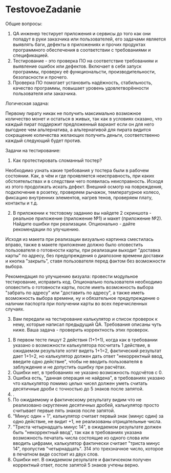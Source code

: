 # TestovoeZadanie
Общие вопросы: 
  1. QA инженер тестирует приложения и сервисы до того как они попадут в руки заказчика или пользователей, его задачами является выявлять баги, дефекты в приложениях и прочих продуктах программного обеспечения в соответствии с требованиями и спецификацией.
  2. Тестирование - это проверка ПО на соответствие требованиям и выявление ошибок или дефектов. Включает в себя запуск программы, проверку её функциональсти, производительности, безопасности и прочего.
  3. Проверка ПО помогает установить надёжность, стабильность, качество программы, повышает уровень удовлетворённости пользователя или заказчика.

Логическая задача:

  Первому пирату никак не получить максимально возможное количество монет и остаться в живых, так как в условиях сказано, что каждый пират поддержит предложенный вариант если он для него выгоднее чем альтернатива, а альтернативой для пирата видится сокращение количества желающих получить деньги, соответственно каждый следующий будет против.

Задачи на тестирование:
1. Как протестировать сломанный тостер?
     
  Необходимо узнать какие требования у тостера были в рабочем состоянии. Как, в чём и где проявляется неисправность, при каких обстоятельствах и в следствии чего появилась неисправность. Исходя из этого продолжать искать дефект. Внешний осмотр на повреждения, подключение в розетку, проверяем рычажок, температурное колесо, фиксацию внутренних элементов, нагрев тенов, проверяем плату, контакты и т.д.
  
2. В приложении к тестовому заданию вы найдете 2 скриншота - реальное приложение (приложение №1) и макет (приложение №2). Найдите ошибки при реализации. Опционально - дайте рекомендации по улучшению.
  
  Исходя из макета при реализации визуально картинка сместилась вправо, также в макете приложение должно было оповестить пользователя о готовности карты, при реализации выходит "доставка карты" по адресу, без предупреждения о диапозоне времени доставки и кнопка "закрыть", ставя пользователя перед фактом без возможности выбора.
  
  Рекомендация по улучшению визуала: провести модульное тестирование, исправить код. Опционально пользователя необходимо оповестить о готовности карты, после иметь возможность выбора "забрать по адресу" или "доставить по адресу", а также иметь возможность выбора времени, ну и обязательное предупреждение о наличии паспорта при получении карты во всех перечисленных случаях.
  
3. Вам передали на тестирование калькулятор и список проверок к нему, которые написал предыдущий QA. Требования описаны чуть ниже. Ваша задача - проверить корректность этих проверок.
  1) В первом тесте пишут 2 действия (1+1+1), когда как в требовании указано о возможности калькулятора посчитать 1 действие, в ожидаемом результате хотят видеть 1+1=2, фактический результат дает 1+1=2, но калькулятор должен дать ответ "некорректный ввод, введите одно действие", чтобы не вводить пользователя в заблуждение и не допустить ошибку при расчётах.
  2) Ошибки нет, в требованиях не указано возможность подсчётов с 0.
  3) Ошибка есть, "данная операция не найдена", в требованиях указано что калькулятор помимо целых чисел должен уметь считать десятичные дроби с точностью до 5 знаков после запятой.
  4) .
  5) По ожидаемому и фактическому результату видим что не реализовано округление десятичных дробей, калькулятор просто считывает первые пять знаков после запятой.
  6) "Минус один + 1", калькулятор считает первый знак (минус один) за одно действие, не видит +1, не реализованы отрицательные числа.
  7) "Триста четырнадцать минус 14", в ожидаемом результате должен быть "некорректный ввод", так как в требованиях указана возможность печатать числа состоящие из одного слова или вводить цифрами, калькулятор фактически считает "триста минус 14", пропустив "четырнадцать". 314 это трехзначное число, которое в печатном виде состоит из двух слов.
  8) Ошибки нет. В ожидаемом результате и фактичсеком получен корректный ответ, после запятой 5 знаков учтены верно.
    
